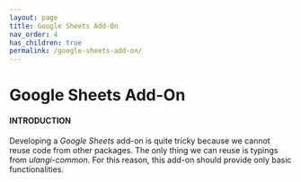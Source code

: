 ```yaml
---
layout: page
title: Google Sheets Add-On
nav_order: 4
has_children: true
permalink: /google-sheets-add-on/
---
```


# Google Sheets Add-On
#### INTRODUCTION
Developing a *Google Sheets* add-on is quite tricky because we cannot reuse code from other packages. The only thing we can reuse is typings from *ulangi-common*. For this reason, this add-on should provide only basic functionalities.
